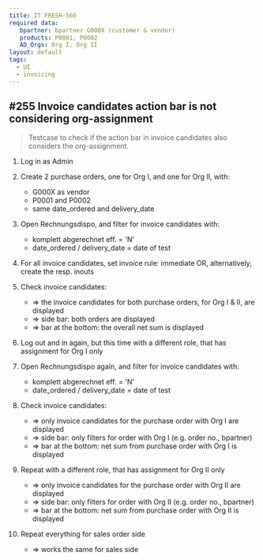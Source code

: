 ```yaml
---
title: IT FRESH-560
required data:
   bpartner: bpartner G000X (customer & vendor)
   products: P0001, P0002
   AD_Orgs: Org I, Org II  
layout: default
tags:
  - UI
  - invoicing
---
```

## #255 Invoice candidates action bar is not considering org-assignment

> Testcase to check if the action bar in invoice candidates also considers the org-assignment.

1. Log in as Admin

1. Create 2 purchase orders, one for Org I, and one for Org II, with:
	* G000X as vendor
	* P0001 and P0002
	* same date_ordered and delivery_date
	
1. Open Rechnungsdispo, and filter for invoice candidates with:
	* komplett abgerechnet eff. = 'N'
	* date_ordered / delivery_date = date of test

1. For all invoice candidates, set invoice rule: immediate OR, alternatively, create the resp. inouts 
	
1. Check invoice candidates:
	* => the invoice candidates for both purchase orders, for Org I & II, are displayed
	* => side bar: both orders are displayed
	* => bar at the bottom: the overall net sum is displayed
	
1. Log out and in again, but this time with a different role, that has assignment for Org I only

1. Open Rechnungsdispo again, and filter for invoice candidates with:
	* komplett abgerechnet eff. = 'N'
	* date_ordered / delivery_date = date of test
	
1. Check invoice candidates:
	* => only invoice candidates for the purchase order with Org I are displayed
	* => side bar: only filters for order with Org I (e.g. order no., bpartner)
	* => bar at the bottom: net sum from purchase order with Org I is displayed
	
1. Repeat with a different role, that has assignment for Org II only	
	* => only invoice candidates for the purchase order with Org II are displayed
	* => side bar: only filters for order with Org II (e.g. order no., bpartner)
	* => bar at the bottom: net sum from purchase order with Org II is displayed
	
1. Repeat everything for sales order side
	* => works the same for sales side
